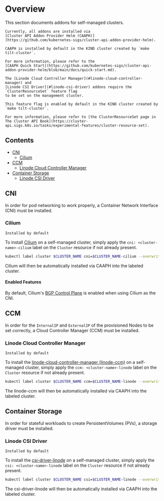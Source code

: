 # Overview

This section documents addons for self-managed clusters.

```admonish note
Currently, all addons are installed via 
[Cluster API Addon Provider Helm (CAAPH)](https://github.com/kubernetes-sigs/cluster-api-addon-provider-helm).

CAAPH is installed by default in the KIND cluster created by `make tilt-cluster`.

For more information, please refer to the
[CAAPH Quick Start](https://github.com/kubernetes-sigs/cluster-api-addon-provider-helm/blob/main/docs/quick-start.md).
```

```admonish note
The [Linode Cloud Controller Manager](#linode-cloud-controller-manager) and
[Linode CSI Driver](#linode-csi-driver) addons require the `ClusterResourceSet` feature flag
to be set on the management cluster.

This feature flag is enabled by default in the KIND cluster created by `make tilt-cluster`.

For more information, please refer to [the ClusterResourceSet page in The Cluster API Book](https://cluster-api.sigs.k8s.io/tasks/experimental-features/cluster-resource-set).
```


## Contents

<!-- TOC depthFrom:2 -->

- [CNI](#cni)
  - [Cilium](#cilium)
- [CCM](#ccm)
  - [Linode Cloud Controller Manager](#linode-cloud-controller-manager)
- [Container Storage](#container-storage)
  - [Linode CSI Driver](#linode-csi-driver)

<!-- /TOC -->

## CNI

In order for pod networking to work properly, a Container Network Interface (CNI) must be installed.

### Cilium

```admonish success title=""
Installed by default
```

To install [Cilium](https://cilium.io/) on a self-managed cluster, simply apply the `cni: <cluster-name>-cilium`
label on the `Cluster` resource if not already present.

```bash
kubectl label cluster $CLUSTER_NAME cni=$CLUSTER_NAME-cilium --overwrite
```

Cilium will then be automatically installed via CAAPH into the labeled cluster.

#### Enabled Features
By default, Cilium's [BGP Control Plane](https://docs.cilium.io/en/stable/network/bgp-control-plane/bgp-control-plane/)
is enabled when using Cilium as the CNI.

## CCM

In order for the `InternalIP` and `ExternalIP` of the provisioned Nodes to be set correctly,
a Cloud Controller Manager (CCM) must be installed.

### Linode Cloud Controller Manager

```admonish success title=""
Installed by default
```

To install the [linode-cloud-controller-manager (linode-ccm)](https://github.com/linode/linode-cloud-controller-manager)
on a self-managed cluster, simply apply the `ccm: <cluster-name>-linode`
label on the `Cluster` resource if not already present.

```bash
kubectl label cluster $CLUSTER_NAME ccm=$CLUSTER_NAME-linode --overwrite
```

The linode-ccm will then be automatically installed via CAAPH into the labeled cluster.

## Container Storage

In order for stateful workloads to create PersistentVolumes (PVs), a storage driver must be installed.

### Linode CSI Driver

```admonish success title=""
Installed by default
```

To install the [csi-driver-linode](https://github.com/linode/linode-blockstorage-csi-driver)
on a self-managed cluster, simply apply the `csi: <cluster-name>-linode`
label on the `Cluster` resource if not already present.

```bash
kubectl label cluster $CLUSTER_NAME csi=$CLUSTER_NAME-linode --overwrite
```

The csi-driver-linode will then be automatically installed via CAAPH into the labeled cluster.
